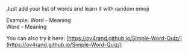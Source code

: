 Just add your list of words and learn it with random emoji

Example:
Word - Meaning <br>
Word - Meaning

You can also try it here:
[https://ov4rand.github.io/Simple-Word-Quiz/](https://ov4rand.github.io/Simple-Word-Quiz/) 
